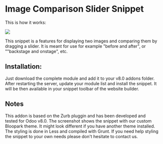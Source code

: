 Image Comparison Slider Snippet
==================

This is how it works:

<img src="https://raw.githubusercontent.com/blooparksystems/bp_image_comparison_slider/master/static/description/image-comparison-slider.gif">

This snippet is a features for displaying two images and comparing them by dragging a slider. It is meant for use for example "before and after", or ""backstage and onstage", etc.

Installation:
-------------
Just download the complete module and add it to your v8.0 addons folder. After restarting the server, update your module list and install the snippet. It will be then available in your snippet toolbar of the website builder.

Notes
-----
This addon is based on the Zurb pluggin and has been developed and tested for Odoo v8.0. The screenshot shows the snippet with our custom Bloopark theme. It might look different if you have another theme installed. The styling is done in Less and compiled with Grunt. If you need help styling the snippet to your own needs please don't hesitate to contact us.